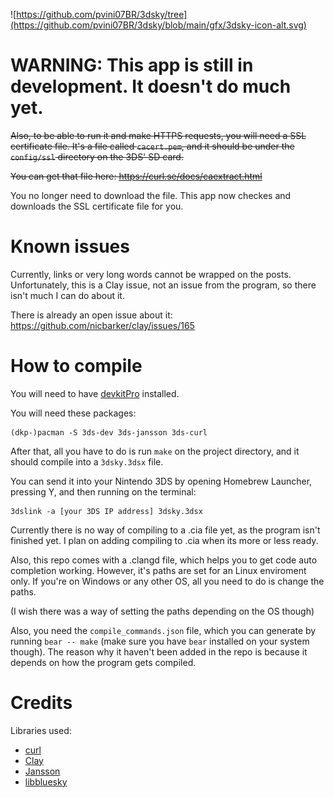 ![https://github.com/pvini07BR/3dsky/tree](https://github.com/pvini07BR/3dsky/blob/main/gfx/3dsky-icon-alt.svg)

# WARNING: This app is still in development. It doesn't do much yet.

~~Also, to be able to run it and make HTTPS requests, you will need a SSL certificate file. It's a file called ``cacert.pem``, and it should be under the ``config/ssl`` directory on the 3DS' SD card.~~

~~You can get that file here: https://curl.se/docs/caextract.html~~

You no longer need to download the file. This app now checkes and downloads the SSL certificate file for you.

# Known issues

Currently, links or very long words cannot be wrapped on the posts. Unfortunately, this is a Clay issue, not an issue from the program, so there isn't much I can do about it.

There is already an open issue about it: https://github.com/nicbarker/clay/issues/165

# How to compile

You will need to have [devkitPro](https://devkitpro.org/wiki/Getting_Started) installed.

You will need these packages:

```
(dkp-)pacman -S 3ds-dev 3ds-jansson 3ds-curl
```

After that, all you have to do is run ``make`` on the project directory, and it should compile into a ``3dsky.3dsx`` file.

You can send it into your Nintendo 3DS by opening Homebrew Launcher, pressing Y, and then running on the terminal:
```
3dslink -a [your 3DS IP address] 3dsky.3dsx
```

Currently there is no way of compiling to a .cia file yet, as the program isn't finished yet. I plan on adding compiling to .cia when its more or less ready.

Also, this repo comes with a .clangd file, which helps you to get code auto completion working.
However, it's paths are set for an Linux enviroment only. If you're on Windows or any other OS, all you need to do is change the paths.

(I wish there was a way of setting the paths depending on the OS though)

Also, you need the ``compile_commands.json`` file, which you can generate by running ``bear -- make`` (make sure you have ``bear`` installed on your system though). The reason why it haven't been added in the repo is because it depends on how the program gets compiled.

# Credits

Libraries used:
- [curl](https://github.com/curl/curl)
- [Clay](https://github.com/nicbarker/clay)
- [Jansson](https://github.com/akheron/jansson)
- [libbluesky](https://github.com/briandowns/libbluesky)
